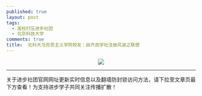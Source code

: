 ```yaml
---
published: true
layout: post
tags:
  - 高校打压进步社团
  - 北京科技大学
comments: true
title:  北科大马克思主义学院校友：由齐民学社注册风波之联想
---
```


<p align="center"> <img src="http://api.superbed.cn/pic/5bb218749dc6d61f41e595d6"> </p>



---
关于进步社团官网网址更新实时信息以及翻墙防封锁访问方法，请下拉至文章页最下方查看！为支持进步学子共同关注传播扩散！

